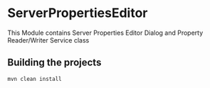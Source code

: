 # ServerPropertiesEditor
This Module contains Server Properties Editor Dialog and Property Reader/Writer Service class


## Building the projects
```shell script
mvn clean install
````